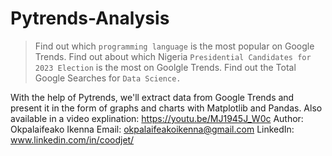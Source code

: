 # Pytrends-Analysis


>Find out which `programming language` is the most popular on Google Trends.
>Find out about which Nigeria `Presidential Candidates for 2023 Election` is the most on Goolgle Trends.
>Find out the Total Google Searches for `Data Science.`

With the help of Pytrends, we'll extract data from Google Trends and present it
in the form of graphs and charts with Matplotlib and Pandas.
Also available in a video explination: https://youtu.be/MJ1945J_W0c
Author: Okpalaifeako Ikenna
Email: okpalaifeakoikenna@gmail.com
LinkedIn: www.linkedin.com/in/coodjet/
